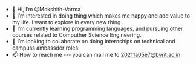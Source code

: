- 👋 Hi, I’m @Mokshith-Varma
- 👀 I’m interested in doing thing which makes me happy and add value to my life. I want to explore in every new thing .
- 🌱 I’m currently learning programming languages, and pursuing other courses related to Computher Science Engineering.
- 💞️ I’m looking to collaborate on doing internships on technical and campuss ambassdor roles
- 📫 How to reach me --- you can mail me to 20211a05e7@bvrit.ac.in

<!---
Mokshith-Varma/Mokshith-Varma is a ✨ special ✨ repository because its `README.md` (this file) appears on your GitHub profile.
You can click the Preview link to take a look at your changes.
--->
